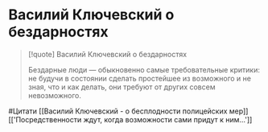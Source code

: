 # Василий Ключевский о бездарностях

>[!quote] Василий Ключевский о бездарностях
>
> Бездарные люди — обыкновенно самые требова­тельные критики: не будучи в состоянии сделать про­стейшее из возможного и не зная, что и как делать, они требуют от других совсем невозможного.

#Цитати
[[Василий Ключевский - о бесплодности полицейских мер]]
[['Посредственности ждут, когда возможности сами придут к ним...']]